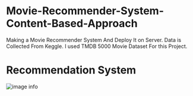 # Movie-Recommender-System-Content-Based-Approach
Making a Movie Recommender System And Deploy It on Server. Data is Collected From Keggle. I used TMDB 5000 Movie Dataset For this Project.

# Recommendation System
![image info](https://miro.medium.com/v2/resize:fit:1400/format:webp/1*ldoqxcNsVmaNoZgA76ct6A.png)
